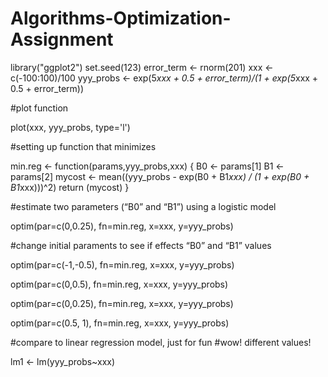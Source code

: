 # Algorithms-Optimization-Assignment

library("ggplot2")
set.seed(123)
error_term <- rnorm(201)
xxx <- c(-100:100)/100
yyy_probs <- exp(5*xxx + 0.5 + error_term)/(1 + exp(5*xxx + 0.5 + error_term))

#plot function

plot(xxx, yyy_probs, type='l') 

#setting up function that minimizes 

min.reg <- function(params,yyy_probs,xxx) {
  B0 <- params[1]
  B1 <- params[2]
  mycost <- mean((yyy_probs - exp(B0 + B1*xxx) / (1 + exp(B0 + B1*xxx)))^2)
  return (mycost)
}

#estimate two parameters (“B0” and “B1”) using a logistic model 

optim(par=c(0,0.25), fn=min.reg, x=xxx, y=yyy_probs)

#change initial paraments to see if effects “B0” and “B1” values 

optim(par=c(-1,-0.5), fn=min.reg, x=xxx, y=yyy_probs)

optim(par=c(0,0.5), fn=min.reg, x=xxx, y=yyy_probs)

optim(par=c(0,0.25), fn=min.reg, x=xxx, y=yyy_probs)

optim(par=c(0.5, 1), fn=min.reg, x=xxx, y=yyy_probs)


#compare to linear regression model, just for fun
#wow! different values!

lm1 <- lm(yyy_probs~xxx)
